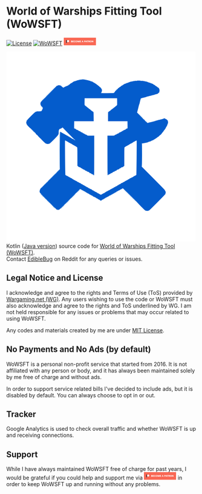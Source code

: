 # World of Warships Fitting Tool (WoWSFT)
[![License](https://img.shields.io/github/license/EdibleBug/WoWS-Fitting-Tool)](./LICENSE)
[![WoWSFT](https://img.shields.io/website?url=https%3A%2F%2Fwowsft.com)](https://wowsft.com)
[![Patreon](./images/become_patreon.png)](https://www.patreon.com/wowsft)

![ReptorPi](./images/WoWSFT_Icon.svg)  
Kotlin ([Java version](https://github.com/EdibleBug/WoWS-Fitting-Tool)) source code for [World of Warships Fitting Tool (WoWSFT)](https://wowsft.com).  
Contact [EdibleBug](https://www.reddit.com/user/EdibleBug/) on Reddit for any queries or issues.

## Legal Notice and License
I acknowledge and agree to the rights and Terms of Use (ToS) provided by [Wargaming.net (WG)](https://wargaming.com/). Any users wishing to use the code or WoWSFT must also acknowledge and agree to the rights and ToS underlined by WG. I am not held responsible for any issues or problems that may occur related to using WoWSFT.

Any codes and materials created by me are under [MIT License](./LICENSE).

## No Payments and No Ads (by default)
WoWSFT is a personal non-profit service that started from 2016. It is not affiliated with any person or body, and it has always been maintained solely by me free of charge and without ads.

In order to support service related bills I've decided to include ads, but it is disabled by default. You can always choose to opt in or out.

## Tracker
Google Analytics is used to check overall traffic and whether WoWSFT is up and receiving connections.

## Support
While I have always maintained WoWSFT free of charge for past years, I would be grateful if you could help and support me via [![Patreon](./images/become_patreon.png)](https://www.patreon.com/wowsft) in order to keep WoWSFT up and running without any problems.
